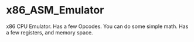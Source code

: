 # x86_ASM_Emulator
x86 CPU Emulator. Has a few Opcodes. You can do some simple math. Has a few registers, and memory space.

